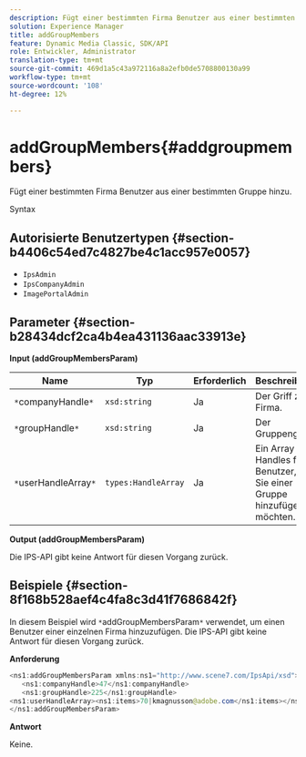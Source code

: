 ```yaml
---
description: Fügt einer bestimmten Firma Benutzer aus einer bestimmten Gruppe hinzu.
solution: Experience Manager
title: addGroupMembers
feature: Dynamic Media Classic, SDK/API
role: Entwickler, Administrator
translation-type: tm+mt
source-git-commit: 469d1a5c43a972116a8a2efb0de5708800130a99
workflow-type: tm+mt
source-wordcount: '108'
ht-degree: 12%

---
```



# addGroupMembers{#addgroupmembers}

Fügt einer bestimmten Firma Benutzer aus einer bestimmten Gruppe hinzu.

Syntax

## Autorisierte Benutzertypen {#section-b4406c54ed7c4827be4c1acc957e0057}

* `IpsAdmin`
* `IpsCompanyAdmin`
* `ImagePortalAdmin`

## Parameter {#section-b28434dcf2ca4b4ea431136aac33913e}

**Input (addGroupMembersParam)**

| Name | Typ | Erforderlich | Beschreibung |
|---|---|---|---|
| `*`companyHandle`*` | `xsd:string` | Ja | Der Griff zur Firma. |
| `*`groupHandle`*` | `xsd:string` | Ja | Der Gruppengriff. |
| `*`userHandleArray`*` | `types:HandleArray` | Ja | Ein Array von Handles für Benutzer, die Sie einer Gruppe hinzufügen möchten. |

**Output (addGroupMembersParam)**

Die IPS-API gibt keine Antwort für diesen Vorgang zurück.

## Beispiele {#section-8f168b528aef4c4fa8c3d41f7686842f}

In diesem Beispiel wird `*`addGroupMembersParam`*` verwendet, um einen Benutzer einer einzelnen Firma hinzuzufügen. Die IPS-API gibt keine Antwort für diesen Vorgang zurück.

**Anforderung**

```java
<ns1:addGroupMembersParam xmlns:ns1="http://www.scene7.com/IpsApi/xsd">
   <ns1:companyHandle>47</ns1:companyHandle>
   <ns1:groupHandle>225</ns1:groupHandle>
<ns1:userHandleArray><ns1:items>70|kmagnusson@adobe.com</ns1:items></ns1:userHandleArray>
</ns1:addGroupMembersParam>
```

**Antwort**

Keine.
